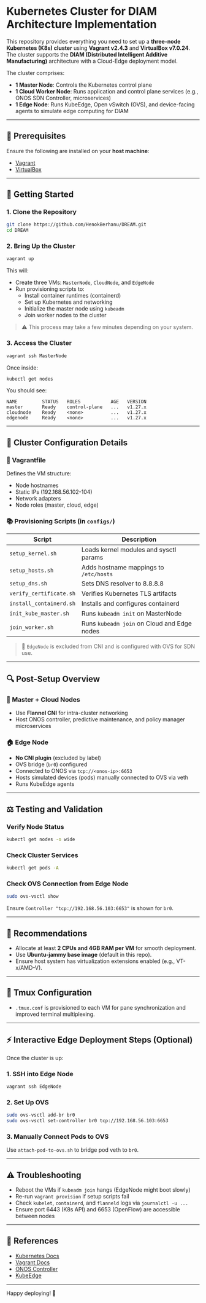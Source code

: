 # Kubernetes Cluster for DIAM Architecture Implementation

This repository provides everything you need to set up a **three-node Kubernetes (K8s) cluster** using **Vagrant v2.4.3** and **VirtualBox v7.0.24**. The cluster supports the **DIAM (Distributed Intelligent Additive Manufacturing)** architecture with a Cloud-Edge deployment model.

The cluster comprises:
- **1 Master Node**: Controls the Kubernetes control plane
- **1 Cloud Worker Node**: Runs application and control plane services (e.g., ONOS SDN Controller, microservices)
- **1 Edge Node**: Runs KubeEdge, Open vSwitch (OVS), and device-facing agents to simulate edge computing for DIAM

---

## 📝 Prerequisites
Ensure the following are installed on your **host machine**:

- [Vagrant](https://www.vagrantup.com/downloads)
- [VirtualBox](https://www.virtualbox.org/wiki/Downloads)

---

## 🚀 Getting Started

### 1. Clone the Repository
```bash
git clone https://github.com/HenokBerhanu/DREAM.git
cd DREAM
```

### 2. Bring Up the Cluster
```bash
vagrant up
```
This will:
- Create three VMs: `MasterNode`, `CloudNode`, and `EdgeNode`
- Run provisioning scripts to:
  - Install container runtimes (containerd)
  - Set up Kubernetes and networking
  - Initialize the master node using `kubeadm`
  - Join worker nodes to the cluster

> ⚠️ This process may take a few minutes depending on your system.

### 3. Access the Cluster
```bash
vagrant ssh MasterNode
```
Once inside:
```bash
kubectl get nodes
```
You should see:
```
NAME         STATUS   ROLES           AGE   VERSION
master       Ready    control-plane   ...   v1.27.x
cloudnode    Ready    <none>          ...   v1.27.x
edgenode     Ready    <none>          ...   v1.27.x
```

---

## 🔧 Cluster Configuration Details

### 📂 Vagrantfile
Defines the VM structure:
- Node hostnames
- Static IPs (192.168.56.102-104)
- Network adapters
- Node roles (master, cloud, edge)

### 📚 Provisioning Scripts (in `configs/`)
| Script             | Description |
|--------------------|-------------|
| `setup_kernel.sh`  | Loads kernel modules and sysctl params |
| `setup_hosts.sh`   | Adds hostname mappings to `/etc/hosts` |
| `setup_dns.sh`     | Sets DNS resolver to 8.8.8.8            |
| `verify_certificate.sh` | Verifies Kubernetes TLS artifacts  |
| `install_containerd.sh` | Installs and configures containerd  |
| `init_kube_master.sh`   | Runs `kubeadm init` on MasterNode   |
| `join_worker.sh`        | Runs `kubeadm join` on Cloud and Edge nodes |

> 🚨 `EdgeNode` is excluded from CNI and is configured with OVS for SDN use.

---

## 🔍 Post-Setup Overview

### 🚜 Master + Cloud Nodes
- Use **Flannel CNI** for intra-cluster networking
- Host ONOS controller, predictive maintenance, and policy manager microservices

### 🏠 Edge Node
- **No CNI plugin** (excluded by label)
- OVS bridge (`br0`) configured
- Connected to ONOS via `tcp://<onos-ip>:6653`
- Hosts simulated devices (pods) manually connected to OVS via veth
- Runs KubeEdge agents

---

## ⚖️ Testing and Validation

### Verify Node Status
```bash
kubectl get nodes -o wide
```

### Check Cluster Services
```bash
kubectl get pods -A
```

### Check OVS Connection from Edge Node
```bash
sudo ovs-vsctl show
```
Ensure `Controller "tcp://192.168.56.103:6653"` is shown for `br0`.

---

## 📅 Recommendations

- Allocate at least **2 CPUs and 4GB RAM per VM** for smooth deployment.
- Use **Ubuntu-jammy base image** (default in this repo).
- Ensure host system has virtualization extensions enabled (e.g., VT-x/AMD-V).

---

## 🔧 Tmux Configuration
- `.tmux.conf` is provisioned to each VM for pane synchronization and improved terminal multiplexing.

---

## ⚡ Interactive Edge Deployment Steps (Optional)
Once the cluster is up:

### 1. SSH into Edge Node
```bash
vagrant ssh EdgeNode
```

### 2. Set Up OVS
```bash
sudo ovs-vsctl add-br br0
sudo ovs-vsctl set-controller br0 tcp://192.168.56.103:6653
```

### 3. Manually Connect Pods to OVS
Use `attach-pod-to-ovs.sh` to bridge pod veth to `br0`.

---

## ⚠️ Troubleshooting

- Reboot the VMs if `kubeadm join` hangs (EdgeNode might boot slowly)
- Re-run `vagrant provision` if setup scripts fail
- Check `kubelet`, `containerd`, and `flanneld` logs via `journalctl -u ...`
- Ensure port 6443 (K8s API) and 6653 (OpenFlow) are accessible between nodes

---

## 📖 References
- [Kubernetes Docs](https://kubernetes.io/docs/)
- [Vagrant Docs](https://developer.hashicorp.com/vagrant/docs)
- [ONOS Controller](https://opennetworking.org/onos/)
- [KubeEdge](https://kubeedge.io/)

---

Happy deploying! 🌟